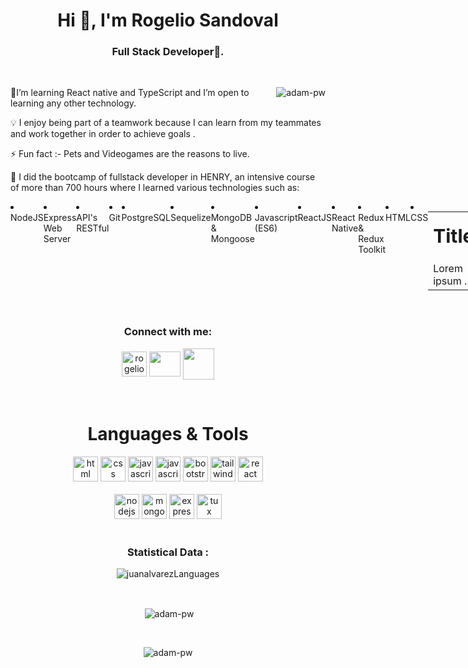<h1 align="center">Hi 👋, I'm Rogelio Sandoval</h1>
<h3 align="center">Full Stack Developer🌟.</h3>

<br>

<p><img align="right" src="https://github.com/Adam-pw/Adam-pw/blob/main/animation_500_kxa883sd.gif" alt="adam-pw" /></p>


 🌱I’m learning React native and TypeScript and I’m open to learning any other technology.

 💡 I enjoy being part of a teamwork because I can learn from my teammates and work together in order to achieve goals .

 ⚡ Fun fact :- Pets and Videogames are the reasons to live.

 🚀 I did the bootcamp of fullstack developer in HENRY, an intensive course of more than 700 hours where I learned various technologies such as:

<div style="display: flex; flex-direction:row;">
<div style="display: flex; flex-direction:row;">
<p align="center" width="100%">

  <li>NodeJS</li>
  <li>Express Web Server</li>
  <li>API's RESTful</li>
  <li>Git</li>
  <li>PostgreSQL</li>
  <li>Sequelize</li>
  <li>MongoDB & Mongoose</li>


  <li>Javascript (ES6)</li>
  <li>ReactJS</li>
  <li>React Native</li>
  <li>Redux & Redux Toolkit</li>
  <li>HTML</li>
  <li>CSS</li>

</p>
<table border="0">
 <tr>
    <td><b style="font-size:30px">Title</b></td>
    <td><b style="font-size:30px">Title 2</b></td>
 </tr>
 <tr>
    <td>Lorem ipsum ...</td>
    <td>Lorem ipsum ...</td>
 </tr>
</table>

 </div>

<div style="display: flex; flex-direction:row;">

 </div>

</div>
<br>


<h3 align="center">Connect with me:</h3>
<p align="center">
  <a href="https://www.linkedin.com/in/rogelio-sandoval/" target="blank"><img align="center"
      src="https://raw.githubusercontent.com/rahuldkjain/github-profile-readme-generator/master/src/images/icons/Social/linked-in-alt.svg"
      alt="rogelio sandoval" height="40" width="40" /></a> 
  <a href="mailto:danzsv94@gmail.com"><img align="center" src="https://upload.wikimedia.org/wikipedia/commons/thumb/8/8c/Gmail_Icon_%282013-2020%29.svg/2560px-   Gmail_Icon_%282013-2020%29.svg.png" height="40" width="50"></a>
<a href="https://wa.me/51923393089" target="blank"><img align="center" src="https://upload.wikimedia.org/wikipedia/commons/thumb/6/6b/WhatsApp.svg/2044px-WhatsApp.svg.png" height="50" width="50"/></a>
</p>

<br>

<h1 align='center'>Languages & Tools</h1>
<div align="center">
<a margin="10" href="https://developer.mozilla.org/en-US/docs/Web/HTML" target="_blank"><img margin="10px" height="40" src="https://github.com/abdoachhoubi/abdoachhoubi/blob/main/svgs/html.svg" alt="html"></a>
<a margin="10" href="https://developer.mozilla.org/en-US/docs/Web/CSS" target="_blank"><img margin="10px" height="40" src="https://github.com/abdoachhoubi/abdoachhoubi/blob/main/svgs/css.svg" alt="css"></a>
<a margin="10" href="https://developer.mozilla.org/en-US/docs/Web/JavaScript" target="_blank"><img margin="10px" height="40" src="https://github.com/abdoachhoubi/abdoachhoubi/blob/main/svgs/javascript.svg" alt="javascript"></a>
<a margin="10" href="https://upload.wikimedia.org/wikipedia/commons/4/4c/Typescript_logo_2020.svg" target="_blank"><img margin="10px" height="40" src="https://upload.wikimedia.org/wikipedia/commons/4/4c/Typescript_logo_2020.svg" alt="javascript"></a>
<a margin="10" href="https://getbootstrap.com" target="_blank"><img margin="10px" height="40" src="https://github.com/abdoachhoubi/abdoachhoubi/blob/main/svgs/bootstrap.svg" alt="bootstrap"></a>
<a margin="10" href="https://tailwindcss.com" target="_blank"><img margin="10px" height="40" src="https://github.com/abdoachhoubi/abdoachhoubi/blob/main/svgs/tailwind.svg" alt="tailwind"></a>
<a margin="10" href="https://reactjs.org" target="_blank"><img margin="10px" height="40" src="https://github.com/abdoachhoubi/abdoachhoubi/blob/main/svgs/react.svg" alt="react"></a>
<br />
<br />
<a margin="10" href="https://nodejs.org" target="_blank"><img margin="10px" height="40" src="https://github.com/abdoachhoubi/abdoachhoubi/blob/main/svgs/nodejs.svg" alt="nodejs"></a>
<a margin="10" href="https://mongodb.com" target="_blank"><img margin="10px" height="40" src="https://github.com/abdoachhoubi/abdoachhoubi/blob/main/svgs/mongodb.svg" alt="mongodb"></a>
<a margin="10" href="https://expressjs.com" target="_blank"><img margin="10px" height="40" src="https://github.com/abdoachhoubi/abdoachhoubi/blob/main/svgs/express.svg" alt="express"></a>
<a margin="10" href="https://www.linux.org" target="_blank"><img margin="10px" height="40" src="https://upload.wikimedia.org/wikipedia/commons/thumb/3/35/Tux.svg/640px-Tux.svg.png" alt="tux"></a>
</div>

<br>

<h3 align='center'>Statistical Data :</h3>
<p align="center"><img align="center"
    src="https://github-readme-stats.vercel.app/api/top-langs/?username=danzsv&layout=compact&theme=dark&bg_color=0A0A0A" alt="juanalvarezLanguages"
    alt="adam-pw" 
    bg_color=#808080/></p>

<br>

<p align="center">&nbsp;<img align="center" src="https://github-readme-stats.vercel.app/api?username=danzsv&show_icons=true&locale=en&bg_color=0d1117&text_color=ffffff&repo=convoychat"
    alt="adam-pw" /></p>

<br>

<p align="center"><img align="center" src="https://github-readme-streak-stats.herokuapp.com/?user=danzsv&theme=dark&background=0d1117&date_format=M%20j%5B%2C%20Y%5D" alt="adam-pw" /></p>
      

